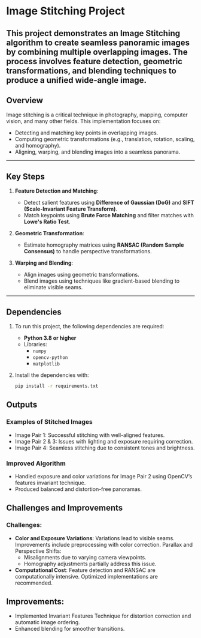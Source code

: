 # Image Stitching Project

This project demonstrates an **Image Stitching** algorithm to create seamless panoramic images by combining multiple overlapping images. The process involves feature detection, geometric transformations, and blending techniques to produce a unified wide-angle image.
---

## Overview

Image stitching is a critical technique in photography, mapping, computer vision, and many other fields. This implementation focuses on:
- Detecting and matching key points in overlapping images.
- Computing geometric transformations (e.g., translation, rotation, scaling, and homography).
- Aligning, warping, and blending images into a seamless panorama.

---

## Key Steps

1. **Feature Detection and Matching**:
   - Detect salient features using **Difference of Gaussian (DoG)** and **SIFT (Scale-Invariant Feature Transform)**.
   - Match keypoints using **Brute Force Matching** and filter matches with **Lowe's Ratio Test**.

2. **Geometric Transformation**:
   - Estimate homography matrices using **RANSAC (Random Sample Consensus)** to handle perspective transformations.

3. **Warping and Blending**:
   - Align images using geometric transformations.
   - Blend images using techniques like gradient-based blending to eliminate visible seams.

---

## Dependencies

1. To run this project, the following dependencies are required:
    - **Python 3.8 or higher**
    - Libraries:
      - `numpy`
      - `opencv-python`
      - `matplotlib`

2. Install the dependencies with:
   ```bash
   pip install -r requirements.txt

## Outputs
### Examples of Stitched Images
- Image Pair 1: Successful stitching with well-aligned features.
- Image Pair 2 & 3: Issues with lighting and exposure requiring correction.
- Image Pair 4: Seamless stitching due to consistent tones and brightness.

### Improved Algorithm
- Handled exposure and color variations for Image Pair 2 using OpenCV’s features invariant technique.
- Produced balanced and distortion-free panoramas.

## Challenges and Improvements
### Challenges:
- **Color and Exposure Variations**: Variations lead to visible seams. Improvements include preprocessing with color correction.
Parallax and Perspective Shifts:
    - Misalignments due to varying camera viewpoints.
    - Homography adjustments partially address this issue.
- **Computational Cost**: Feature detection and RANSAC are computationally intensive. Optimized implementations are recommended.

## Improvements:
- Implemented Invariant Features Technique for distortion correction and automatic image ordering.
- Enhanced blending for smoother transitions.
